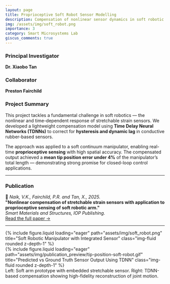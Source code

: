 ```yaml
---
layout: page
title: Proprioceptive Soft Robot Sensor Modelling
description: Compensation of nonlinear sensor dynamics in soft robotic actuators.
img: /assets/img/soft_robot.png
importance: 3
category: Smart Microsystems Lab
giscus_comments: true
---
```


### Principal Investigator  
**Dr. Xiaobo Tan**  

### Collaborator  
**Preston Fairchild**

### Project Summary  
This project tackles a fundamental challenge in soft robotics — the nonlinear and time-dependent response of stretchable strain sensors. We developed a lightweight compensation model using **Time Delay Neural Networks (TDNNs)** to correct for **hysteresis and dynamic lag** in conductive rubber-based sensors.

The approach was applied to a soft continuum manipulator, enabling real-time **proprioceptive sensing** with high spatial accuracy. The compensated output achieved a **mean tip position error under 4%** of the manipulator’s total length — demonstrating strong promise for closed-loop control applications.

---

### Publication  
📄 *Naik, V.K., Fairchild, P.R. and Tan, X., 2025.*  
**"Nonlinear compensation of stretchable strain sensors with application to proprioceptive sensing of soft robotic arm."**  
*Smart Materials and Structures, IOP Publishing.*  
[Read the full paper →](https://iopscience.iop.org/article/10.1088/1361-665X/adb2c7)

---

<div class="row justify-content-sm-center">
  <div class="col-sm-6 mt-3 mt-md-0">
    {% include figure.liquid loading="eager" path="assets/img/soft_robot.png" title="Soft Robotic Manipulator with Integrated Sensor" class="img-fluid rounded z-depth-1" %}
  </div>
  <div class="col-sm-6 mt-3 mt-md-0">
    {% include figure.liquid loading="eager" path="assets/img/publication_preview/tip-position-soft-robot.gif" title="Predicted vs Ground Truth Sensor Output Using TDNN" class="img-fluid rounded z-depth-1" %}
  </div>
</div>

<div class="caption">
  Left: Soft arm prototype with embedded stretchable sensor. Right: TDNN-based compensation showing high-fidelity reconstruction of joint motion.
</div>

